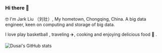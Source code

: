 ### Hi there 👋

<!--
**liuzhuang2017/liuzhuang2017** is a ✨ _special_ ✨ repository because its `README.md` (this file) appears on your GitHub profile.

Here are some ideas to get you started:

- 🔭 I’m currently working on ...
- 🌱 I’m currently learning ...
- 👯 I’m looking to collaborate on ...
- 🤔 I’m looking for help with ...
- 💬 Ask me about ...
- 📫 How to reach me: ...
- 😄 Pronouns: ...
- ⚡ Fun fact: ...
-->

🤓 I'm Jark Liu （刘壮）, My hometown, Chongqing, China. A big data engineer, keen on computing and storage of big data.

I love play basketball 
, traveling ✈️, cooking and enjoying delicious food 🥘 .

![Dusai's GitHub stats](https://github-readme-stats.vercel.app/api?username=liuzhuang2017)

